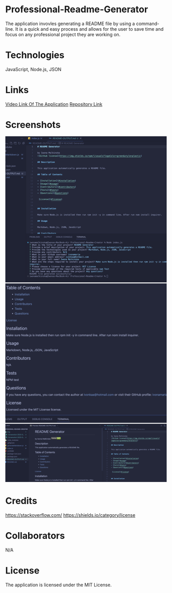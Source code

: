 # Professional-Readme-Generator

The application invovles generating a README file by using a command-line. It is a quick and easy process and allows for the user to save time and focus on any professional project they are working on. 

# Technologies

JavaScript, Node.js, JSON

# Links

[Video Link Of The Application](https://youtu.be/fy0YoNg4zXQ)
[Repository Link](https://github.com/ivonamaria/Professional-Readme-Creator)

# Screenshots

![Generated README](/img/Screenshot%202023-02-26%20at%2023.02.52.png)
![Generated README](/img/Screenshot%202023-02-26%20at%2023.04.10.png)
![Generated README](/img/Screenshot%202023-02-26%20at%2023.09.32.png)

# Credits

https://stackoverflow.com/ 
https://shields.io/category/license


# Collaborators

N/A

# License

The application is licensed under the MIT License.

